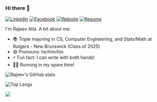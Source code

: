 ### Hi there 👋
[![LinkedIn](https://img.shields.io/badge/LinkedIn-blue?style=flat-square&logo=linkedin&labelColor=blue)](https://linkedin.com/in/rajeev-atla/)
[![Facebook](https://img.shields.io/badge/Facebook-blueviolet?style=flat-square&logo=facebook&labelColor=blueviolet)](https://facebook.com/rajeevratla)
[![Website](https://img.shields.io/badge/Website-9cf?style=flat-square)](https://rajeevatla.com)
[![Resume](https://img.shields.io/badge/Resume-green?style=flat-square)](https://rajeevatla.com/resume/resume.pdf)

I'm Rajeev Atla.
A bit about me:

- 📚 Triple majoring in CS, Computer Engineering, and Stats/Math at Rutgers - New Brunswick (Class of 2025)
- 😄 Pronouns: he/him/his
- ⚡ Fun fact: I can write with both hands!
- 🏃‍♂️ Running in my spare time!

![Rajeev's GitHub stats](https://github-readme-stats.vercel.app/api?username=RajeevAtla&count_private=true&show_icons=true&theme=github_dark&hide_border=true&custom_title=GitHub+Stats)

![Top Langs](https://github-readme-stats.vercel.app/api/top-langs/?username=RajeevAtla&theme=github_dark&hide_border=true&langs_count=10)

![](https://hit.yhype.me/github/profile?user_id=47089451)
